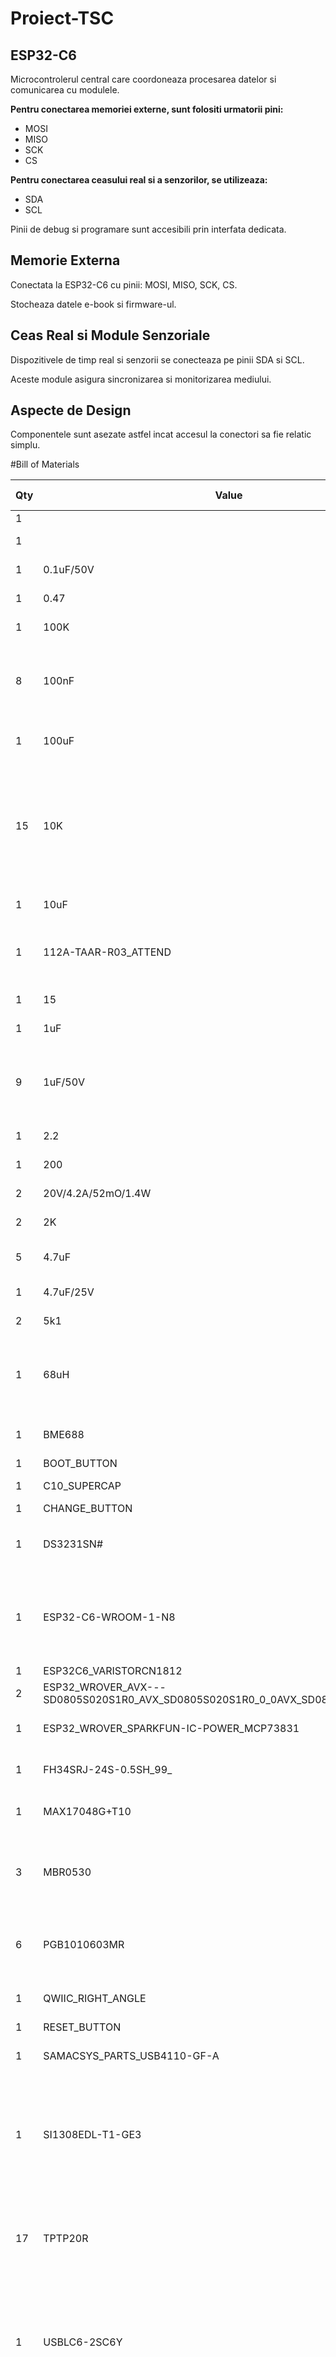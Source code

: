 # Proiect-TSC

## ESP32-C6

Microcontrolerul central care coordoneaza procesarea datelor si comunicarea cu modulele.

**Pentru conectarea memoriei externe, sunt folositi urmatorii pini:**

- MOSI  
- MISO  
- SCK  
- CS

**Pentru conectarea ceasului real si a senzorilor, se utilizeaza:**

- SDA  
- SCL

Pinii de debug si programare sunt accesibili prin interfata dedicata.

## Memorie Externa

Conectata la ESP32-C6 cu pinii: MOSI, MISO, SCK, CS.

Stocheaza datele e-book si firmware-ul.

## Ceas Real si Module Senzoriale

Dispozitivele de timp real si senzorii se conecteaza pe pinii SDA si SCL.

Aceste module asigura sincronizarea si monitorizarea mediului.

## Aspecte de Design

Componentele sunt asezate astfel incat accesul la conectori sa fie relatic simplu.



#Bill of Materials

|Qty|Value                                                                         |Device                                                                        |Package                                               |Parts                                                                                                                       |Description                                                                                                                                                                                                                                                                                                                                                                                                                                                                                         |ARROW_PART_NUMBER|ARROW_PRICE-STOCK|AVAILABILITY|CENTROID_NOT_SPECIFIED|CHECK_PRICES                                                                          |COPYRIGHT                                               |DATASHEET                             |DESCRIPTION                                                                                       |DIGIKEY_DESCRIPTION                                                                                                                                                                                                     |DIGIKEY_PART_NUMBER    |HEIGHT                                                                               |LEAD_FREE                                                         |MANUFACTURER_NAME                |MANUFACTURER_PART_NUMBER|MF                 |MFR_NAME         |MOUSER_PART_NUMBER   |MOUSER_PRICE-STOCK                                                                                       |MOUSER_TESTING_PART_NUMBER|MOUSER_TESTING_PRICE-STOCK|MP                                                                                                                 |MPN                                                                                                 |PACKAGE                    |POPULARITY         |PREFIX|PRICE                       |PROD_ID   |PURCHASE-URL                                                                                                                               |ROHS|SNAPEDA_LINK                                                                      |SPICEMODEL                                                                                                                                     |SPICEPREFIX|TEMPERATURE_RANGE_HIGH                                                                 |TEMPERATURE_RANGE_LOW|TP_SIGNAL_NAME|VALUE             |
|---|------------------------------------------------------------------------------|------------------------------------------------------------------------------|------------------------------------------------------|----------------------------------------------------------------------------------------------------------------------------|----------------------------------------------------------------------------------------------------------------------------------------------------------------------------------------------------------------------------------------------------------------------------------------------------------------------------------------------------------------------------------------------------------------------------------------------------------------------------------------------------|-----------------|-----------------|------------|----------------------|--------------------------------------------------------------------------------------|--------------------------------------------------------|--------------------------------------|--------------------------------------------------------------------------------------------------|------------------------------------------------------------------------------------------------------------------------------------------------------------------------------------------------------------------------|-----------------------|-------------------------------------------------------------------------------------|------------------------------------------------------------------|---------------------------------|------------------------|-------------------|-----------------|---------------------|---------------------------------------------------------------------------------------------------------|--------------------------|--------------------------|-------------------------------------------------------------------------------------------------------------------|----------------------------------------------------------------------------------------------------|---------------------------|-------------------|------|----------------------------|----------|-------------------------------------------------------------------------------------------------------------------------------------------|----|----------------------------------------------------------------------------------|-----------------------------------------------------------------------------------------------------------------------------------------------|-----------|---------------------------------------------------------------------------------------|---------------------|--------------|------------------|
|1  |                                                                              |ADAFRUIT_LEDCHIP-LED0603                                                      |ADAFRUIT_CHIP-LED0603                                 |CHG_LED                                                                                                                     |LED                                                                                                                                                                                                                                                                                                                                                                                                                                                                                                 |                 |                 |            |                      |                                                                                      |                                                        |                                      |                                                                                                  |                                                                                                                                                                                                                        |                       |                                                                                     |                                                                  |                                 |                        |                   |                 |                     |                                                                                                         |                          |                          |                                                                                                                   |                                                                                                    |                           |                   |      |                            |          |                                                                                                                                           |    |                                                                                  |                                                                                                                                               |           |                                                                                       |                     |              |                  |
|1  |                                                                              |SJ                                                                            |SJ                                                    |SJ-DISPL                                                                                                                    |SMD solder JUMPER                                                                                                                                                                                                                                                                                                                                                                                                                                                                                   |                 |                 |            |                      |                                                                                      |                                                        |                                      |                                                                                                  |                                                                                                                                                                                                                        |                       |                                                                                     |                                                                  |                                 |                        |                   |                 |                     |                                                                                                         |                          |                          |                                                                                                                   |                                                                                                    |                           |3                  |      |                            |          |                                                                                                                                           |    |                                                                                  |                                                                                                                                               |           |                                                                                       |                     |              |                  |
|1  |0.1uF/50V                                                                     |ESP32_WROVER_EAGLE-LTSPICE_CC0402                                             |ESP32_WROVER_EAGLE-LTSPICE_C0402                      |C-EPAP7                                                                                                                     |CAPACITOR, European symbol                                                                                                                                                                                                                                                                                                                                                                                                                                                                          |                 |                 |            |                      |                                                                                      |                                                        |                                      |                                                                                                  |                                                                                                                                                                                                                        |                       |                                                                                     |                                                                  |                                 |                        |                   |                 |                     |                                                                                                         |                          |                          |                                                                                                                   |                                                                                                    |                           |                   |      |                            |          |                                                                                                                                           |    |                                                                                  |NONE                                                                                                                                           |C          |                                                                                       |                     |              |                  |
|1  |0.47                                                                          |ESP32_WROVER_EAGLE-LTSPICE_RR0402                                             |ESP32_WROVER_EAGLE-LTSPICE_R0402                      |R-EPAP-DRIV1                                                                                                                |RESISTOR, European symbol                                                                                                                                                                                                                                                                                                                                                                                                                                                                           |                 |                 |            |                      |                                                                                      |                                                        |                                      |                                                                                                  |                                                                                                                                                                                                                        |                       |                                                                                     |                                                                  |                                 |                        |                   |                 |                     |                                                                                                         |                          |                          |                                                                                                                   |                                                                                                    |                           |                   |      |                            |          |                                                                                                                                           |    |                                                                                  |NONE                                                                                                                                           |R          |                                                                                       |                     |              |                  |
|1  |100K                                                                          |ESP32_WROVER_EAGLE-LTSPICE_RR0402                                             |ESP32_WROVER_EAGLE-LTSPICE_R0402                      |R-LDO                                                                                                                       |RESISTOR, European symbol                                                                                                                                                                                                                                                                                                                                                                                                                                                                           |                 |                 |            |                      |                                                                                      |                                                        |                                      |                                                                                                  |                                                                                                                                                                                                                        |                       |                                                                                     |                                                                  |                                 |                        |                   |                 |                     |                                                                                                         |                          |                          |                                                                                                                   |                                                                                                    |                           |                   |      |                            |          |                                                                                                                                           |    |                                                                                  |NONE                                                                                                                                           |R          |                                                                                       |                     |              |                  |
|8  |100nF                                                                         |ESP32_WROVER_EAGLE-LTSPICE_CC0402                                             |ESP32_WROVER_EAGLE-LTSPICE_C0402                      |C-RTC, C-SD, C-USBC-ESD, C-VOL-SUP1, C-VOL-SUP2, CSENS, CSENS1, C_DELAY                                                     |CAPACITOR, European symbol                                                                                                                                                                                                                                                                                                                                                                                                                                                                          |                 |                 |            |                      |                                                                                      |                                                        |                                      |                                                                                                  |                                                                                                                                                                                                                        |                       |                                                                                     |                                                                  |                                 |                        |                   |                 |                     |                                                                                                         |                          |                          |                                                                                                                   |                                                                                                    |                           |                   |      |                            |          |                                                                                                                                           |    |                                                                                  |NONE                                                                                                                                           |C          |                                                                                       |                     |              |                  |
|1  |100uF                                                                         |RCL_CPOL-EUCT3528                                                             |RCL_CT3528                                            |C-LDO2                                                                                                                      |POLARIZED CAPACITOR, European symbol                                                                                                                                                                                                                                                                                                                                                                                                                                                                |                 |                 |            |                      |                                                                                      |                                                        |                                      |                                                                                                  |                                                                                                                                                                                                                        |                       |                                                                                     |                                                                  |                                 |                        |                   |                 |                     |                                                                                                         |                          |                          |                                                                                                                   |                                                                                                    |                           |0                  |      |                            |          |                                                                                                                                           |    |                                                                                  |                                                                                                                                               |C          |                                                                                       |                     |              |                  |
|15 |10K                                                                           |ESP32_WROVER_EAGLE-LTSPICE_RR0402                                             |ESP32_WROVER_EAGLE-LTSPICE_R0402                      |R-EDP, R-EPAP-DRIV, R1_PINH, R1_PINH1, R2-PINH, R2-PINH1, RSPI, RSPI1, RSPI2, RSPI3, RSPI4, RSPI5, R_BOOT, R_CHANGE, R_RESET|RESISTOR, European symbol                                                                                                                                                                                                                                                                                                                                                                                                                                                                           |                 |                 |            |                      |                                                                                      |                                                        |                                      |                                                                                                  |                                                                                                                                                                                                                        |                       |                                                                                     |                                                                  |                                 |                        |                   |                 |                     |                                                                                                         |                          |                          |                                                                                                                   |                                                                                                    |                           |                   |      |                            |          |                                                                                                                                           |    |                                                                                  |NONE                                                                                                                                           |R          |                                                                                       |                     |              |                  |
|1  |10uF                                                                          |ESP32_WROVER_EAGLE-LTSPICE_CC0402                                             |ESP32_WROVER_EAGLE-LTSPICE_C0402                      |C-EPAP-DRIV                                                                                                                 |CAPACITOR, European symbol                                                                                                                                                                                                                                                                                                                                                                                                                                                                          |                 |                 |            |                      |                                                                                      |                                                        |                                      |                                                                                                  |                                                                                                                                                                                                                        |                       |                                                                                     |                                                                  |                                 |                        |                   |                 |                     |                                                                                                         |                          |                          |                                                                                                                   |                                                                                                    |                           |                   |      |                            |          |                                                                                                                                           |    |                                                                                  |NONE                                                                                                                                           |C          |                                                                                       |                     |              |                  |
|1  |112A-TAAR-R03_ATTEND                                                          |112A-TAAR-R03_ATTEND                                                          |112ATAARR03ATTEND                                     |SD-CARD                                                                                                                     |Micro SD Card Socket, Push-Push Type, Top Mount, SMT, H=1.83mm, 10u                                                                                                                                                                                                                                                                                                                                                                                                                                 |                 |                 |            |                      |                                                                                      |                                                        |                                      |Micro SD Card Socket                                                                              | Push-Push Type                                                                                                                                                                                                         | Top Mount             | SMT                                                                                 | H=1.83mm                                                         | 10u                             |                        |                   |1.9mm            |                     |ATTEND                                                                                                   |112A-TAAR-R03 ATTEND      |                          |                                                                                                                   |                                                                                                    |                           |                   |      |                            |          |                                                                                                                                           |    |                                                                                  |                                                                                                                                               |           |                                                                                       |                     |              |                  |
|1  |15                                                                            |ESP32_WROVER_EAGLE-LTSPICE_RR0402                                             |ESP32_WROVER_EAGLE-LTSPICE_R0402                      |R-RTC-CAP                                                                                                                   |RESISTOR, European symbol                                                                                                                                                                                                                                                                                                                                                                                                                                                                           |                 |                 |            |                      |                                                                                      |                                                        |                                      |                                                                                                  |                                                                                                                                                                                                                        |                       |                                                                                     |                                                                  |                                 |                        |                   |                 |                     |                                                                                                         |                          |                          |                                                                                                                   |                                                                                                    |                           |                   |      |                            |          |                                                                                                                                           |    |                                                                                  |NONE                                                                                                                                           |R          |                                                                                       |                     |              |                  |
|1  |1uF                                                                           |ESP32_WROVER_EAGLE-LTSPICE_CC0402                                             |ESP32_WROVER_EAGLE-LTSPICE_C0402                      |C-VOL-SUP                                                                                                                   |CAPACITOR, European symbol                                                                                                                                                                                                                                                                                                                                                                                                                                                                          |                 |                 |            |                      |                                                                                      |                                                        |                                      |                                                                                                  |                                                                                                                                                                                                                        |                       |                                                                                     |                                                                  |                                 |                        |                   |                 |                     |                                                                                                         |                          |                          |                                                                                                                   |                                                                                                    |                           |                   |      |                            |          |                                                                                                                                           |    |                                                                                  |NONE                                                                                                                                           |C          |                                                                                       |                     |              |                  |
|9  |1uF/50V                                                                       |ESP32_WROVER_EAGLE-LTSPICE_CC0402                                             |ESP32_WROVER_EAGLE-LTSPICE_C0402                      |C-EPAP, C-EPAP1, C-EPAP2, C-EPAP3, C-EPAP4, C-EPAP5, C-EPAP6, C-EPAP8, C-EPAP9                                              |CAPACITOR, European symbol                                                                                                                                                                                                                                                                                                                                                                                                                                                                          |                 |                 |            |                      |                                                                                      |                                                        |                                      |                                                                                                  |                                                                                                                                                                                                                        |                       |                                                                                     |                                                                  |                                 |                        |                   |                 |                     |                                                                                                         |                          |                          |                                                                                                                   |                                                                                                    |                           |                   |      |                            |          |                                                                                                                                           |    |                                                                                  |NONE                                                                                                                                           |C          |                                                                                       |                     |              |                  |
|1  |2.2                                                                           |ESP32_WROVER_EAGLE-LTSPICE_RR0402                                             |ESP32_WROVER_EAGLE-LTSPICE_R0402                      |R-DISPL                                                                                                                     |RESISTOR, European symbol                                                                                                                                                                                                                                                                                                                                                                                                                                                                           |                 |                 |            |                      |                                                                                      |                                                        |                                      |                                                                                                  |                                                                                                                                                                                                                        |                       |                                                                                     |                                                                  |                                 |                        |                   |                 |                     |                                                                                                         |                          |                          |                                                                                                                   |                                                                                                    |                           |                   |      |                            |          |                                                                                                                                           |    |                                                                                  |NONE                                                                                                                                           |R          |                                                                                       |                     |              |                  |
|1  |200                                                                           |ESP32_WROVER_EAGLE-LTSPICE_RR0402                                             |ESP32_WROVER_EAGLE-LTSPICE_R0402                      |R-LIPO1                                                                                                                     |RESISTOR, European symbol                                                                                                                                                                                                                                                                                                                                                                                                                                                                           |                 |                 |            |                      |                                                                                      |                                                        |                                      |                                                                                                  |                                                                                                                                                                                                                        |                       |                                                                                     |                                                                  |                                 |                        |                   |                 |                     |                                                                                                         |                          |                          |                                                                                                                   |                                                                                                    |                           |                   |      |                            |          |                                                                                                                                           |    |                                                                                  |NONE                                                                                                                                           |R          |                                                                                       |                     |              |                  |
|2  |20V/4.2A/52mO/1.4W                                                            |ESP32_WROVER_SPARKFUN-DISCRETESEMI_MOSFET_PCH-DMG2305UX-7                     |ESP32_WROVER_SPARKFUN-DISCRETESEMI_SOT23-3            |Q-EDP, Q-LDO                                                                                                                |P-channel MOSFETs                                                                                                                                                                                                                                                                                                                                                                                                                                                                                   |                 |                 |            |                      |                                                                                      |                                                        |                                      |                                                                                                  |                                                                                                                                                                                                                        |                       |                                                                                     |                                                                  |                                 |                        |                   |                 |                     |                                                                                                         |                          |                          |                                                                                                                   |                                                                                                    |                           |                   |      |                            |TRAN-14388|                                                                                                                                           |    |                                                                                  |                                                                                                                                               |           |                                                                                       |                     |              |20V/4.2A/52mO/1.4W|
|2  |2K                                                                            |ESP32_WROVER_EAGLE-LTSPICE_RR0402                                             |ESP32_WROVER_EAGLE-LTSPICE_R0402                      |R-ESP, R-LIPO                                                                                                               |RESISTOR, European symbol                                                                                                                                                                                                                                                                                                                                                                                                                                                                           |                 |                 |            |                      |                                                                                      |                                                        |                                      |                                                                                                  |                                                                                                                                                                                                                        |                       |                                                                                     |                                                                  |                                 |                        |                   |                 |                     |                                                                                                         |                          |                          |                                                                                                                   |                                                                                                    |                           |                   |      |                            |          |                                                                                                                                           |    |                                                                                  |NONE                                                                                                                                           |R          |                                                                                       |                     |              |                  |
|5  |4.7uF                                                                         |ESP32_WROVER_EAGLE-LTSPICE_CC0402                                             |ESP32_WROVER_EAGLE-LTSPICE_C0402                      |C-LDO, C-LDO1, C-LIPO, C-LIPO1, C-USBC-ESD1                                                                                 |CAPACITOR, European symbol                                                                                                                                                                                                                                                                                                                                                                                                                                                                          |                 |                 |            |                      |                                                                                      |                                                        |                                      |                                                                                                  |                                                                                                                                                                                                                        |                       |                                                                                     |                                                                  |                                 |                        |                   |                 |                     |                                                                                                         |                          |                          |                                                                                                                   |                                                                                                    |                           |                   |      |                            |          |                                                                                                                                           |    |                                                                                  |NONE                                                                                                                                           |C          |                                                                                       |                     |              |                  |
|1  |4.7uF/25V                                                                     |ESP32_WROVER_EAGLE-LTSPICE_CC0402                                             |ESP32_WROVER_EAGLE-LTSPICE_C0402                      |C-EPAP-DRIV1                                                                                                                |CAPACITOR, European symbol                                                                                                                                                                                                                                                                                                                                                                                                                                                                          |                 |                 |            |                      |                                                                                      |                                                        |                                      |                                                                                                  |                                                                                                                                                                                                                        |                       |                                                                                     |                                                                  |                                 |                        |                   |                 |                     |                                                                                                         |                          |                          |                                                                                                                   |                                                                                                    |                           |                   |      |                            |          |                                                                                                                                           |    |                                                                                  |NONE                                                                                                                                           |C          |                                                                                       |                     |              |                  |
|2  |5k1                                                                           |ESP32_WROVER_EAGLE-LTSPICE_RR0402                                             |ESP32_WROVER_EAGLE-LTSPICE_R0402                      |R2-USB1, R2-USB2                                                                                                            |RESISTOR, European symbol                                                                                                                                                                                                                                                                                                                                                                                                                                                                           |                 |                 |            |                      |                                                                                      |                                                        |                                      |                                                                                                  |                                                                                                                                                                                                                        |                       |                                                                                     |                                                                  |                                 |                        |                   |                 |                     |                                                                                                         |                          |                          |                                                                                                                   |                                                                                                    |                           |                   |      |                            |          |                                                                                                                                           |    |                                                                                  |NONE                                                                                                                                           |R          |                                                                                       |                     |              |                  |
|1  |68uH                                                                          |744043680IND_4828-WE-TPC_WRE                                                  |IND_4828-WE-TPC_WRE                                   |L2                                                                                                                          |                                                                                                                                                                                                                                                                                                                                                                                                                                                                                                    |                 |                 |            |                      |                                                                                      |Copyright (C) 2024 Ultra Librarian. All rights reserved.|                                      |                                                                                                  |                                                                                                                                                                                                                        |                       |                                                                                     |                                                                  |                                 |744043680               |                   |Wurth Electronics|                     |                                                                                                         |                          |                          |                                                                                                                   |                                                                                                    |                           |                   |      |                            |          |                                                                                                                                           |    |                                                                                  |                                                                                                                                               |           |                                                                                       |                     |              |                  |
|1  |BME688                                                                        |ESP32_WROVER_BME680_BME680                                                    |ESP32_WROVER_BME680_PSON80P300X300X100-8N             |SENSOR                                                                                                                      |Integrated Environmental Unit                                                                                                                                                                                                                                                                                                                                                                                                                                                                       |                 |                 |Unavailable |                      |                                                                                      |                                                        |                                      | Integrated Environmental Unit                                                                    |                                                                                                                                                                                                                        |                       |                                                                                     |                                                                  |                                 |                        |Bosch Sensortec    |                 |                     |                                                                                                         |                          |                          |BME680                                                                                                             |                                                                                                    |LGA-8 Bosch Tools          |                   |      |None                        |          |                                                                                                                                           |    |                                                                                  |                                                                                                                                               |           |                                                                                       |                     |              |                  |
|1  |BOOT_BUTTON                                                                   |BUTTON_CUSYOMV1                                                               |MYBUTTON                                              |BOOT_BUTTON                                                                                                                 |                                                                                                                                                                                                                                                                                                                                                                                                                                                                                                    |                 |                 |            |                      |                                                                                      |                                                        |                                      |                                                                                                  |                                                                                                                                                                                                                        |                       |                                                                                     |                                                                  |                                 |                        |                   |                 |                     |                                                                                                         |                          |                          |                                                                                                                   |                                                                                                    |                           |                   |      |                            |          |                                                                                                                                           |    |                                                                                  |                                                                                                                                               |           |                                                                                       |                     |              |                  |
|1  |C10_SUPERCAP                                                                  |ESP32_WROVER_EAGLE-LTSPICE_CC0402                                             |ESP32_WROVER_EAGLE-LTSPICE_C0402                      |CPH3225A                                                                                                                    |CAPACITOR, European symbol                                                                                                                                                                                                                                                                                                                                                                                                                                                                          |                 |                 |            |                      |                                                                                      |                                                        |                                      |                                                                                                  |                                                                                                                                                                                                                        |                       |                                                                                     |                                                                  |                                 |                        |                   |                 |                     |                                                                                                         |                          |                          |                                                                                                                   |                                                                                                    |                           |                   |      |                            |          |                                                                                                                                           |    |                                                                                  |NONE                                                                                                                                           |C          |                                                                                       |                     |              |                  |
|1  |CHANGE_BUTTON                                                                 |BUTTON_CUSYOMV1                                                               |MYBUTTON                                              |CHANGE_BUTTON                                                                                                               |                                                                                                                                                                                                                                                                                                                                                                                                                                                                                                    |                 |                 |            |                      |                                                                                      |                                                        |                                      |                                                                                                  |                                                                                                                                                                                                                        |                       |                                                                                     |                                                                  |                                 |                        |                   |                 |                     |                                                                                                         |                          |                          |                                                                                                                   |                                                                                                    |                           |                   |      |                            |          |                                                                                                                                           |    |                                                                                  |                                                                                                                                               |           |                                                                                       |                     |              |                  |
|1  |DS3231SN#                                                                     |DS3231SN#                                                                     |SOIC127P1032X265-16N                                  |RTC-MOD                                                                                                                     |Real Time Clock Serial 16-Pin SOIC W T/R     Check availability                                                                                                                                                                                                                                                                                                                                                                                                                                     |                 |                 |In Stock    |                      |https://www.snapeda.com/parts/DS3231SN%23/Analog+Devices/view-part/?ref=eda           |                                                        |                                      | Extremely Accurate I�C-Integrated RTC/TCXO/Crystal                                               |                                                                                                                                                                                                                        |                       |                                                                                     |                                                                  |                                 |                        |Analog Devices     |                 |                     |                                                                                                         |                          |                          |DS3231SN#                                                                                                          |                                                                                                    |SOIC-16 Maxim              |                   |      |None                        |          |https://www.snapeda.com/api/url_track_click_mouser/?unipart_id=99048&manufacturer=Analog Devices&part_name=DS3231SN#&search_term=None      |    |https://www.snapeda.com/parts/DS3231SN%23/Analog+Devices/view-part/?ref=snap      |                                                                                                                                               |           |                                                                                       |                     |              |                  |
|1  |ESP32-C6-WROOM-1-N8                                                           |ESP32-C6-WROOM-1-N8                                                           |XCVR_ESP32-C6-WROOM-1-N8                              |ESP32                                                                                                                       |Check availability                                                                                                                                                                                                                                                                                                                                                                                                                                                                                  |                 |                 |In Stock    |                      |https://www.snapeda.com/parts/ESP32-C6-WROOM-1-N8/Espressif+Systems/view-part/?ref=eda|                                                        |                                      | Multiprotocol Modules ESP32-C6 module                                                            | Wi-Fi 6 in 2.4 GHz band                                                                                                                                                                                                | Bluetooth 5           | Zigbee 3.0 and Thread. ESP34-WROOM Compatible - ENGINEERING SAMPLE                  |                                                                  |                                 |                        |                   |                 |                     |Espressif Systems                                                                                        |                          |                          |                                                                                                                   |                                                                                                    |                           |ESP32-C6-WROOM-1-N8|      |None                        |          |                                                                                                                                           |None|                                                                                  |                                                                                                                                               |           |https://www.snapeda.com/parts/ESP32-C6-WROOM-1-N8/Espressif+Systems/view-part/?ref=snap|                     |              |                  |
|1  |ESP32C6_VARISTORCN1812                                                        |ESP32C6_VARISTORCN1812                                                        |ESP32C6_VARISTOR_CT/CN1812                            |PFMF.050.1                                                                                                                  |VARISTOR                                                                                                                                                                                                                                                                                                                                                                                                                                                                                            |                 |                 |            |                      |                                                                                      |                                                        |                                      |                                                                                                  |                                                                                                                                                                                                                        |                       |                                                                                     |                                                                  |                                 |                        |                   |                 |                     |                                                                                                         |                          |                          |                                                                                                                   |                                                                                                    |                           |0                  |      |                            |          |                                                                                                                                           |    |                                                                                  |                                                                                                                                               |           |                                                                                       |                     |              |                  |
|2  |ESP32_WROVER_AVX---SD0805S020S1R0_AVX_SD0805S020S1R0_0_0AVX_SD0805S020S1R0_0_0|ESP32_WROVER_AVX---SD0805S020S1R0_AVX_SD0805S020S1R0_0_0AVX_SD0805S020S1R0_0_0|ESP32_WROVER_AVX---SD0805S020S1R0_AVX_SD0805S020S1R0_0|D-LDO, D-RTC                                                                                                                |Schottky Barrier Rectifier Diode                                                                                                                                                                                                                                                                                                                                                                                                                                                                    |                 |                 |            |No                    |                                                                                      |                                                        |http://datasheets.avx.com/schottky.pdf|                                                                                                  |DIODE SCHOTTKY 20V 1A 0805                                                                                                                                                                                              |478-7800-1-ND          |                                                                                     |yes                                                               |                                 |                        |AVX                |                 |581-SD0805S020S1R0   |                                                                                                         |                          |                          |                                                                                                                   |                                                                                                    |0805 (2012 metric)         |                   |D     |                            |          |                                                                                                                                           |yes |                                                                                  |                                                                                                                                               |           |+125�C                                                                                 |-55�C                |              |                  |
|1  |ESP32_WROVER_SPARKFUN-IC-POWER_MCP73831                                       |ESP32_WROVER_SPARKFUN-IC-POWER_MCP73831                                       |ESP32_WROVER_SPARKFUN-IC-POWER_SOT23-5                |LIPO-CONTR                                                                                                                  |MCP73831T Li-Ion, Li-Pol Controller                                                                                                                                                                                                                                                                                                                                                                                                                                                                 |                 |                 |            |                      |                                                                                      |                                                        |                                      |                                                                                                  |                                                                                                                                                                                                                        |                       |                                                                                     |                                                                  |                                 |                        |                   |                 |                     |                                                                                                         |                          |                          |                                                                                                                   |                                                                                                    |                           |                   |      |                            |IC-09995  |                                                                                                                                           |    |                                                                                  |                                                                                                                                               |           |                                                                                       |                     |              |                  |
|1  |FH34SRJ-24S-0.5SH_99_                                                         |FH34SRJ-24S-0.5SH_99_                                                         |FH34SRJ24S05SH99                                      |EPAPER-DISPL                                                                                                                | (0.50mm) Surface Mount, Right Angle                                                                                                                                                                                                                                                                                                                                                                                                                                                                |                 |                 |            |                      |                                                                                      |                                                        |                                      |24 Position FFC                                                                                   | FPC Connector Contacts                                                                                                                                                                                                 | (0.50mm) Surface Mount| Right Angle                                                                         |                                                                  |                                 |1.1mm                   |                   |Hirose           |FH34SRJ-24S-0.5SH(99)|                                                                                                         |                          |798-FH34SRJ24S05SH99      |https://www.mouser.co.uk/ProductDetail/Hirose-Connector/FH34SRJ-24S-0.5SH99?qs=vcbW%252B4%252BSTIpKBl5ap9J8Fw%3D%3D|                                                                                                    |                           |                   |      |                            |          |                                                                                                                                           |    |                                                                                  |                                                                                                                                               |           |                                                                                       |                     |              |                  |
|1  |MAX17048G+T10                                                                 |MAX17048G+T10                                                                 |SON50P200X200X80-9N                                   |BAT-CHARG                                                                                                                   |Check availability                                                                                                                                                                                                                                                                                                                                                                                                                                                                                  |                 |                 |In Stock    |                      |https://www.snapeda.com/parts/MAX17048G+T10/Analog+Devices/view-part/?ref=eda         |                                                        |                                      | 3�A 1-Cell/2-Cell Fuel Gauge with ModelGauge                                                     |                                                                                                                                                                                                                        |                       |                                                                                     |                                                                  |                                 |                        |Analog Devices     |                 |                     |                                                                                                         |                          |                          |MAX17048G+T10                                                                                                      |                                                                                                    |TDFN-8 Maxim               |                   |      |None                        |          |https://www.snapeda.com/api/url_track_click_mouser/?unipart_id=329239&manufacturer=Analog Devices&part_name=MAX17048G+T10&search_term=None |    |https://www.snapeda.com/parts/MAX17048G+T10/Analog+Devices/view-part/?ref=snap    |                                                                                                                                               |           |                                                                                       |                     |              |                  |
|3  |MBR0530                                                                       |MBR0530                                                                       |SOD3716X135N                                          |D-EPAP-DRIV, D-EPAP-DRIV1, D-EPAP-DRIV2                                                                                     |ON SEMICONDUCTOR - MBR0530 - DIODE, SCHOTTKY, 0.5A, 30V, SOD-123                                                                                                                                                                                                                                                                                                                                                                                                                                    |                 |                 |In Stock    |                      |https://www.snapeda.com/parts/MBR0530/Onsemi/view-part/?ref=eda                       |                                                        |                                      | Diode Schottky 30 V 500mA Surface Mount SOD-123                                                  |                                                                                                                                                                                                                        |                       |                                                                                     |                                                                  |                                 |                        |ON Semiconductor   |                 |                     |                                                                                                         |                          |                          |MBR0530                                                                                                            |                                                                                                    |SOD-123-2 ON Semiconductor |                   |      |None                        |          |https://www.snapeda.com/api/url_track_click_mouser/?unipart_id=179458&manufacturer=ON Semiconductor&part_name=MBR0530&search_term=None     |    |https://www.snapeda.com/parts/MBR0530/Onsemi/view-part/?ref=snap                  |                                                                                                                                               |           |                                                                                       |                     |              |                  |
|6  |PGB1010603MR                                                                  |PGB1010603MR                                                                  |DIOC1608X36N                                          |DSPI, DSPI1, DSPI2, DSPI3, DSPI4, DSPI5                                                                                     |Check availability                                                                                                                                                                                                                                                                                                                                                                                                                                                                                  |                 |                 |In Stock    |                      |https://www.snapeda.com/parts/PGB1010603MR/Littelfuse/view-part/?ref=eda              |                                                        |                                      | 150V (Typ) Clamp - Ipp Tvs Diode Surface Mount 0603 (1608 Metric)                                |                                                                                                                                                                                                                        |                       |                                                                                     |                                                                  |                                 |                        |Littelfuse Inc.    |                 |                     |                                                                                                         |                          |                          |PGB1010603MR                                                                                                       |                                                                                                    |0603 Littelfuse Inc.       |                   |      |None                        |          |https://www.snapeda.com/api/url_track_click_mouser/?unipart_id=5659453&manufacturer=Littelfuse Inc.&part_name=PGB1010603MR&search_term=None|    |https://www.snapeda.com/parts/PGB1010603MR/Littelfuse/view-part/?ref=snap         |                                                                                                                                               |           |                                                                                       |                     |              |                  |
|1  |QWIIC_RIGHT_ANGLE                                                             |QWIIC_CONNECTORJS-1MM                                                         |JST04_1MM_RA                                          |QWIIC                                                                                                                       |SparkFun I2C Standard Qwiic Connector                                                                                                                                                                                                                                                                                                                                                                                                                                                               |                 |                 |            |                      |                                                                                      |                                                        |                                      |                                                                                                  |                                                                                                                                                                                                                        |                       |                                                                                     |                                                                  |                                 |                        |                   |                 |                     |                                                                                                         |                          |                          |                                                                                                                   |                                                                                                    |                           |                   |      |                            |CONN-13694|                                                                                                                                           |    |                                                                                  |                                                                                                                                               |           |                                                                                       |                     |              |QWIIC_RIGHT_ANGLE |
|1  |RESET_BUTTON                                                                  |BUTTON_CUSYOMV1                                                               |MYBUTTON                                              |RESET_BUTTON                                                                                                                |                                                                                                                                                                                                                                                                                                                                                                                                                                                                                                    |                 |                 |            |                      |                                                                                      |                                                        |                                      |                                                                                                  |                                                                                                                                                                                                                        |                       |                                                                                     |                                                                  |                                 |                        |                   |                 |                     |                                                                                                         |                          |                          |                                                                                                                   |                                                                                                    |                           |                   |      |                            |          |                                                                                                                                           |    |                                                                                  |                                                                                                                                               |           |                                                                                       |                     |              |                  |
|1  |SAMACSYS_PARTS_USB4110-GF-A                                                   |SAMACSYS_PARTS_USB4110-GF-A                                                   |SAMACSYS_PARTS_USB4110GFA                             |USBC-ESD1                                                                                                                   |CONN USB 2.0 TYPE-C R/A SMT                                                                                                                                                                                                                                                                                                                                                                                                                                                                         |                 |                 |            |                      |                                                                                      |                                                        |                                      |CONN USB 2.0 TYPE-C R/A SMT                                                                       |                                                                                                                                                                                                                        |                       |3.26mm                                                                               |                                                                  |GCT (GLOBAL CONNECTOR TECHNOLOGY)|USB4110-GF-A            |                   |                 |640-USB4110-GF-A     |https://www.mouser.co.uk/ProductDetail/GCT/USB4110-GF-A?qs=KUoIvG%2F9IlYiZvIXQjyJeA%3D%3D                |                          |                          |                                                                                                                   |                                                                                                    |                           |                   |      |                            |          |                                                                                                                                           |    |                                                                                  |                                                                                                                                               |           |                                                                                       |                     |              |                  |
|1  |SI1308EDL-T1-GE3                                                              |SI1308EDL-T1-GE3                                                              |SOT65P210X110-3N                                      |Q-EPAP-DRIV                                                                                                                 |MOSFET N-Ch 30V 1.5A TrenchFET SC70 Vishay Si1308EDL-T1-GE3 N-channel MOSFET Transistor, 1.5 A, 30 V, 3-Pin SC-70                                                                                                                                                                                                                                                                                                                                                                                   |                 |                 |In Stock    |                      |https://www.snapeda.com/parts/SI1308EDL-T1-GE3/Vishay+Siliconix/view-part/?ref=eda    |                                                        |                                      | Si1308EDL-T1-GE3 N-channel MOSFET Transistor                                                     | 1.5 A                                                                                                                                                                                                                  | 30 V                  | 3-Pin SC-70 &#124; Siliconix / Vishay SI1308EDL-T1-GE3                                   |                                                                  |                                 |                        |                   |                 |                     |Vishay Siliconix                                                                                         |                          |                          |                                                                                                                   |                                                                                                    |                           |SI1308EDL-T1-GE3   |      |SOT-323 Vishay Semiconductor|          |                                                                                                                                           |None|                                                                                  |https://www.snapeda.com/api/url_track_click_mouser/?unipart_id=274603&manufacturer=Vishay Siliconix&part_name=SI1308EDL-T1-GE3&search_term=None|           |https://www.snapeda.com/parts/SI1308EDL-T1-GE3/Vishay+Siliconix/view-part/?ref=snap    |                     |              |                  |
|17 |TPTP20R                                                                       |TPTP20R                                                                       |TP20R                                                 |TP1, TP2, TP3, TP4, TP5, TP6, TP7, TP8, TP9, TP10, TP11, TP12, TP13, TP14, TP15, TP16, TP17                                 |Test pad                                                                                                                                                                                                                                                                                                                                                                                                                                                                                            |                 |                 |            |                      |                                                                                      |                                                        |                                      |                                                                                                  |                                                                                                                                                                                                                        |                       |                                                                                     |                                                                  |                                 |                        |                   |                 |                     |                                                                                                         |                          |                          |                                                                                                                   |                                                                                                    |                           |2                  |      |                            |          |                                                                                                                                           |    |                                                                                  |                                                                                                                                               |           |                                                                                       |                     |              |                  |
|1  |USBLC6-2SC6Y                                                                  |USBLC6-2SC6Y                                                                  |SOT95P280X145-6N                                      |USBC-ESD                                                                                                                    |Low Cap. ESD Protection Auto SOT-23-6 STMicroelectronics USBLC6-2SC6Y, Dual Uni-Directional TVS Diode Array, 6-Pin SOT-23                                                                                                                                                                                                                                                                                                                                                                           |                 |                 |In Stock    |                      |https://www.snapeda.com/parts/USBLC6-2SC6Y/STMicroelectronics/view-part/?ref=eda      |                                                        |                                      | 17V Clamp 5A (8/20�s) Ipp Tvs Diode Surface Mount SOT-23-6                                       |                                                                                                                                                                                                                        |                       |                                                                                     |                                                                  |                                 |                        |STMicroelectronics |                 |                     |                                                                                                         |                          |                          |USBLC6-2SC6Y                                                                                                       |                                                                                                    |SOT-23-6 STMicroelectronics|                   |      |None                        |          |                                                                                                                                           |    |https://www.snapeda.com/parts/USBLC6-2SC6Y/STMicroelectronics/view-part/?ref=snap |                                                                                                                                               |           |                                                                                       |                     |              |                  |
|1  |VOL-SUPER-RES                                                                 |BD5229G-TR                                                                    |SOT95P280X125-5N                                      |VOL-SUPER                                                                                                                   |Voltage Detector with Adjustable Delay Time: CMOS processes are utilized to develop high precision, low current consumption CMOS reset ICs that allow arbitrary setting of the delay time. The extensive lineup includes both Nch Open Drain and CMOS output types in a wide range of detection voltages (from 2.3V to 6.0V, in 0.1V steps), enabling selection of the ideal solution based on customer requirements. In addition, the entire series is of course both lead-free and RoHS-compliant.|                 |                 |            |                      |                                                                                      |                                                        |                                      |Voltage Detector with Adjustable Delay Time: CMOS processes are utilized to develop high precision| low current consumption CMOS reset ICs that allow arbitrary setting of the delay time. The extensive lineup includes both Nch Open Drain and CMOS output types in a wide range of detection voltages (from 2.3V to 6.0V| in 0.1V steps)        | enabling selection of the ideal solution based on customer requirements. In addition| the entire series is of course both lead-free and RoHS-compliant.|                                 |                        |1.25mm             |                 |ROHM Semiconductor   |BD5229G-TR                                                                                               |                          |                          |755-BD5229G-TR                                                                                                     |https://www.mouser.co.uk/ProductDetail/ROHM-Semiconductor/BD5229G-TR?qs=4kLU8WoGk0vvnhrrYwdszw%3D%3D|                           |                   |      |                            |          |                                                                                                                                           |    |                                                                                  |                                                                                                                                               |           |                                                                                       |                     |              |                  |
|1  |W25Q512JVEIQ                                                                  |W25Q512JVEIQ                                                                  |SON127P600X800X80-9N                                  |NORFLASH                                                                                                                    |Check availability                                                                                                                                                                                                                                                                                                                                                                                                                                                                                  |                 |                 |In Stock    |                      |https://www.snapeda.com/parts/W25Q512JVEIQ/Winbond+Electronics/view-part/?ref=eda     |                                                        |                                      | FLASH - NOR Memory IC 512Mb (64M x 8) SPI - Quad I/O 133 MHz 8-WSON (8x6)                        |                                                                                                                                                                                                                        |                       |                                                                                     |                                                                  |                                 |                        |Winbond Electronics|                 |                     |                                                                                                         |                          |                          |W25Q512JVEIQ                                                                                                       |                                                                                                    |Package                    |                   |      |None                        |          |                                                                                                                                           |    |https://www.snapeda.com/parts/W25Q512JVEIQ/Winbond+Electronics/view-part/?ref=snap|                                                                                                                                               |           |                                                                                       |                     |              |                  |
|1  |XC6220A331MR-G                                                                |XC6220A331MR-G                                                                |SOT95P280X120-5N                                      |LDO-VR                                                                                                                      |LDO Voltage Regulators                                                                                                                                                                                                                                                                                                                                                                                                                                                                              |                 |                 |            |                      |                                                                                      |                                                        |                                      |LDO Voltage Regulators                                                                            |                                                                                                                                                                                                                        |                       |1.2mm                                                                                |                                                                  |Torex                            |XC6220A331MR-G          |                   |                 |865-XC6220A331MR-G   |https://www.mouser.co.uk/ProductDetail/Torex-Semiconductor/XC6220A331MR-G?qs=AsjdqWjXhJ8ZSWznL1J0gg%3D%3D|                          |                          |                                                                                                                   |                                                                                                    |                           |                   |      |                            |          |                                                                                                                                           |    |                                                                                  |                                                                                                                                               |           |                                                                                       |                     |              |                  |

